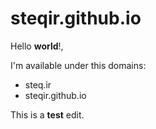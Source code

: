 # steqir.github.io

Hello **world**!,

I'm available under this domains:
- steq.ir
- steqir.github.io

This is a **test** edit.
